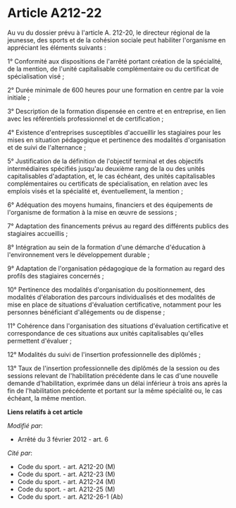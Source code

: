 # Article A212-22

Au vu du dossier prévu à l'article A. 212-20, le directeur régional de la jeunesse, des sports et de la cohésion sociale peut
habiliter l'organisme en appréciant les éléments suivants : 

1° Conformité aux dispositions de l'arrêté portant création de la spécialité, de la mention, de l'unité capitalisable
complémentaire ou du certificat de spécialisation visé ; 

2° Durée minimale de 600 heures pour une formation en centre par la voie initiale ; 

3° Description de la formation dispensée en centre et en entreprise, en lien avec les référentiels professionnel et de
certification ; 

4° Existence d'entreprises susceptibles d'accueillir les stagiaires pour les mises en situation pédagogique et pertinence des
modalités d'organisation et de suivi de l'alternance ; 

5° Justification de la définition de l'objectif terminal et des objectifs intermédiaires spécifiés jusqu'au deuxième rang de
la ou des unités capitalisables d'adaptation, et, le cas échéant, des unités capitalisables complémentaires ou certificats de
spécialisation, en relation avec les emplois visés et la spécialité et, éventuellement, la mention ; 

6° Adéquation des moyens humains, financiers et des équipements de l'organisme de formation à la mise en œuvre de sessions ; 

7° Adaptation des financements prévus au regard des différents publics des stagiaires accueillis ; 

8° Intégration au sein de la formation d'une démarche d'éducation à l'environnement vers le développement durable ; 

9° Adaptation de l'organisation pédagogique de la formation au regard des profils des stagiaires concernés ; 

10° Pertinence des modalités d'organisation du positionnement, des modalités d'élaboration des parcours individualisés et des
modalités de mise en place de situations d'évaluation certificative, notamment pour les personnes bénéficiant d'allégements
ou de dispense ; 

11° Cohérence dans l'organisation des situations d'évaluation certificative et correspondance de ces situations aux unités
capitalisables qu'elles permettent d'évaluer ; 

12° Modalités du suivi de l'insertion professionnelle des diplômés ; 

13° Taux de l'insertion professionnelle des diplômés de la session ou des sessions relevant de l'habilitation précédente dans
le cas d'une nouvelle demande d'habilitation, exprimée dans un délai inférieur à trois ans après la fin de l'habilitation
précédente et portant sur la même spécialité ou, le cas échéant, la même mention.

**Liens relatifs à cet article**

_Modifié par_:

  - Arrêté du 3 février 2012 - art. 6

_Cité par_:

  - Code du sport. - art. A212-20 (M)
  - Code du sport. - art. A212-23 (M)
  - Code du sport. - art. A212-24 (M)
  - Code du sport. - art. A212-25 (M)
  - Code du sport. - art. A212-26-1 (Ab)
